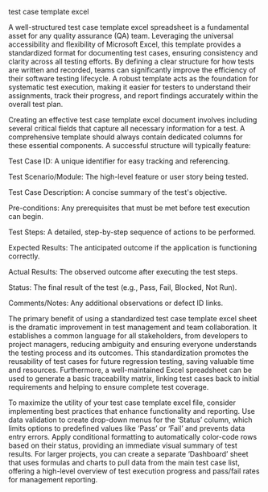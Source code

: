 test case template excel


A well-structured test case template excel spreadsheet is a fundamental asset for any quality assurance (QA) team. Leveraging the universal accessibility and flexibility of Microsoft Excel, this template provides a standardized format for documenting test cases, ensuring consistency and clarity across all testing efforts. By defining a clear structure for how tests are written and recorded, teams can significantly improve the efficiency of their software testing lifecycle. A robust template acts as the foundation for systematic test execution, making it easier for testers to understand their assignments, track their progress, and report findings accurately within the overall test plan.



Creating an effective test case template excel document involves including several critical fields that capture all necessary information for a test. A comprehensive template should always contain dedicated columns for these essential components. A successful structure will typically feature:




Test Case ID: A unique identifier for easy tracking and referencing.


Test Scenario/Module: The high-level feature or user story being tested.


Test Case Description: A concise summary of the test's objective.


Pre-conditions: Any prerequisites that must be met before test execution can begin.


Test Steps: A detailed, step-by-step sequence of actions to be performed.


Expected Results: The anticipated outcome if the application is functioning correctly.


Actual Results: The observed outcome after executing the test steps.


Status: The final result of the test (e.g., Pass, Fail, Blocked, Not Run).


Comments/Notes: Any additional observations or defect ID links.





The primary benefit of using a standardized test case template excel sheet is the dramatic improvement in test management and team collaboration. It establishes a common language for all stakeholders, from developers to project managers, reducing ambiguity and ensuring everyone understands the testing process and its outcomes. This standardization promotes the reusability of test cases for future regression testing, saving valuable time and resources. Furthermore, a well-maintained Excel spreadsheet can be used to generate a basic traceability matrix, linking test cases back to initial requirements and helping to ensure complete test coverage.



To maximize the utility of your test case template excel file, consider implementing best practices that enhance functionality and reporting. Use data validation to create drop-down menus for the ‘Status’ column, which limits options to predefined values like ‘Pass’ or ‘Fail’ and prevents data entry errors. Apply conditional formatting to automatically color-code rows based on their status, providing an immediate visual summary of test results. For larger projects, you can create a separate ‘Dashboard’ sheet that uses formulas and charts to pull data from the main test case list, offering a high-level overview of test execution progress and pass/fail rates for management reporting.

